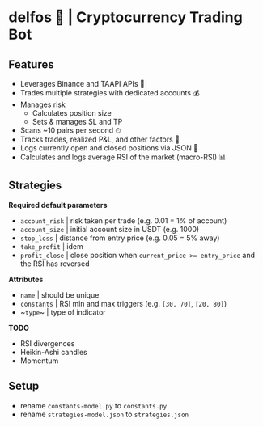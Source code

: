 # delfos 🔮 | Cryptocurrency Trading Bot

## Features
- Leverages Binance and TAAPI APIs 🔌
- Trades multiple strategies with dedicated accounts 💰
- Manages risk
    - Calculates position size
    - Sets & manages SL and TP
- Scans ~10 pairs per second ⏱
- Tracks trades, realized P&L, and other factors 📐
- Logs currently open and closed positions via JSON 💾
- Calculates and logs average RSI of the market (macro-RSI) 📊

## Strategies

**Required default parameters**
- `account_risk` | risk taken per trade (e.g. 0.01 = 1% of account)
- `account_size` | initial account size in USDT (e.g. 1000)
- `stop_loss` | distance from entry price (e.g. 0.05 = 5% away)
- `take_profit` | idem
- `profit_close` | close position when `current_price >= entry_price` and the RSI has reversed

**Attributes**
- `name` | should be unique
- `constants` | RSI min and max triggers (e.g. `[30, 70]`, `[20, 80]`)
- ~`type`~ | type of indicator

**TODO**
- RSI divergences
- Heikin-Ashi candles
- Momentum

## Setup
- rename `constants-model.py` to `constants.py`
- rename `strategies-model.json` to `strategies.json`